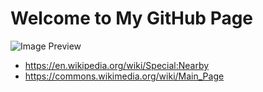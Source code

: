 <!DOCTYPE html>
<html lang="en">
<head>
    <meta charset="UTF-8">
    <meta name="viewport" content="width=device-width, initial-scale=1.0">
    <title>My GitHub Page</title>
</head>
<body>
    <h1>Welcome to My GitHub Page</h1>
    <img src="https://upload.wikimedia.org/wikipedia/commons/thumb/a/a4/Reloj_de_flores%2C_Stadtpark%2C_Viena%2C_Austria%2C_2020-01-31%2C_DD_96-98_HDR.jpg/1280px-Reloj_de_flores%2C_Stadtpark%2C_Viena%2C_Austria%2C_2020-01-31%2C_DD_96-98_HDR.jpg" alt="Image Preview">
</body>
</html>



- https://en.wikipedia.org/wiki/Special:Nearby
- https://commons.wikimedia.org/wiki/Main_Page

